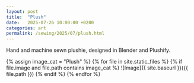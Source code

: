 ```yaml
---
layout: post
title:  "Plush"
date:   2025-07-26 10:00:00 +0200
categories: art
permalink: /sewing/2025/07/plush.html
---
```

Hand and machine sewn plushie, designed in Blender and Plushify.

{% assign image_cat = "Plush" %}
{% for file in site.static_files %}
  {% if file.image and file.path contains image_cat %}
![Image]{{ site.baseurl }}({{ file.path }})
  {% endif %}
{% endfor %}
